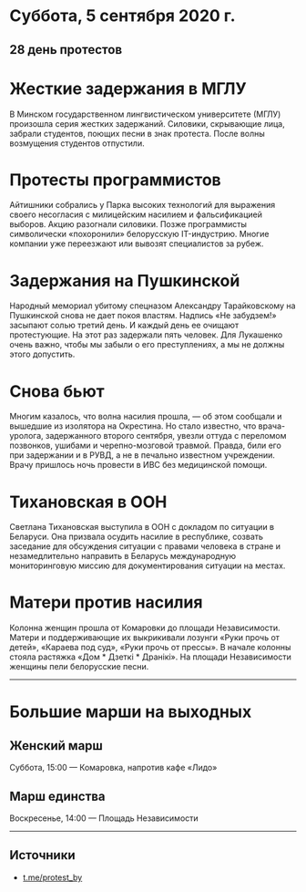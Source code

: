 # Суббота, 5 сентября 2020 г.
## 28 день протестов

# Жесткие задержания в МГЛУ

В Минском государственном лингвистическом университете (МГЛУ) произошла серия жестких задержаний. Силовики, скрывающие лица, забрали студентов, поющих песни в знак протеста. После волны возмущения студентов отпустили.

# Протесты программистов

Айтишники собрались у Парка высоких технологий для выражения своего несогласия с милицейским насилием и фальсификацией выборов. Акцию разогнали силовики. Позже программисты символически «похоронили» белорусскую IT-индустрию. Многие компании уже переезжают или вывозят специалистов за рубеж.

# Задержания на Пушкинской

Народный мемориал убитому спецназом Александру Тарайковскому на Пушкинской снова не дает покоя властям. Надпись «Не забудзем\!» засыпают солью третий день. И каждый день ее очищают протестующие. На этот раз задержали пять человек. Для Лукашенко очень важно, чтобы мы забыли о его преступлениях, а мы не должны этого допустить.

# Снова бьют

Многим казалось, что волна насилия прошла, — об этом сообщали и вышедшие из изолятора на Окрестина. Но стало известно, что врача-уролога, задержанного второго сентября, увезли оттуда с переломом позвонков, ушибами и черепно-мозговой травмой. Правда, били его при задержании и в РУВД, а не в печально известном учреждении. Врачу пришлось ночь провести в ИВС без медицинской помощи.

# Тихановская в ООН

Светлана Тихановская выступила в ООН с докладом по ситуации в Беларуси. Она призвала осудить насилие в республике, созвать заседание для обсуждения ситуации с правами человека в стране и незамедлительно направить в Беларусь международную мониторинговую миссию для документирования ситуации на местах.

# Матери против насилия

Колонна женщин прошла от Комаровки до площади Независимости. Матери и поддерживающие их выкрикивали лозунги «Руки прочь от детей», «Караева под суд», «Руки прочь от прессы». В начале колонны стояла растяжка «Дом \* Дзеткi \* Дранiкi». На площади Независимости женщины пели белорусские песни.

---

# Большие марши на выходных

## Женский марш

Суббота, 15:00 — Комаровка, напротив кафе «Лидо» 

## Марш единства

Воскресенье, 14:00 — Площадь Независимости

---

## Источники 

- [t.me/protest\_by](https://t.me/protest_by)
